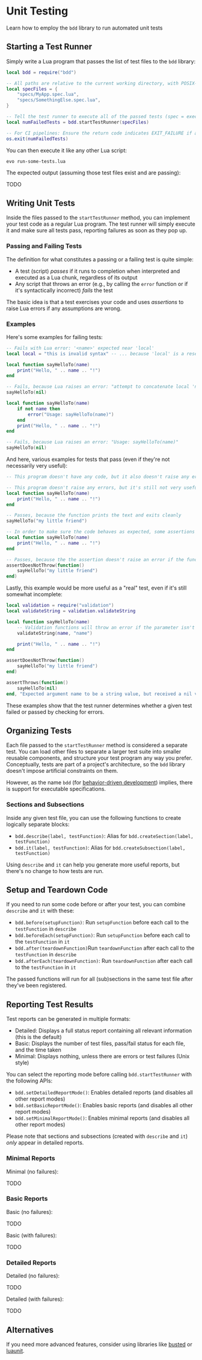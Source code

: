 # Unit Testing

Learn how to employ the `bdd` library to run automated unit tests

## Starting a Test Runner

Simply write a Lua program that passes the list of test files to the ``bdd`` library:

```lua title=run-some-tests.lua
local bdd = require("bdd")

-- All paths are relative to the current working directory, with POSIX-style path separators
local specFiles = {
	"specs/MyApp.spec.lua",
	"specs/SomethingElse.spec.lua",
}

-- Tell the test runner to execute all of the passed tests (spec = executable specifications)
local numFailedTests = bdd.startTestRunner(specFiles)

-- For CI pipelines: Ensure the return code indicates EXIT_FAILURE if any tests have failed
os.exit(numFailedTests)
```

You can then execute it like any other Lua script:

`evo run-some-tests.lua`

The expected output (assuming those test files exist and are passing):

TODO

## Writing Unit Tests

Inside the files passed to the `startTestRunner` method, you can implement your test code as a regular Lua program. The test runner will simply execute it and make sure all tests pass, reporting failures as soon as they pop up.

### Passing and Failing Tests

The definition for what constitutes a passing or a failing test is quite simple:

* A test (script) *passes* if it runs to completion when interpreted and executed as a Lua chunk, regardless of its output
* Any script that throws an error (e.g., by calling the `error` function or if it's syntactically incorrect) *fails* the test

The basic idea is that a test exercises your code and uses *assertions* to raise Lua errors if any assumptions are wrong.

### Examples

Here's some examples for failing tests:

```lua title=failure-due-to-syntax-error.lua
-- Fails with Lua error: '<name>' expected near 'local'
local local = "this is invalid syntax" -- ... because 'local' is a reserved keyword
```

```lua title=failure-due-to-lua-error.lua
local function sayHelloTo(name)
	print("Hello, " .. name .. "!")
end

-- Fails, because Lua raises an error: "attempt to concatenate local 'name' (a nil value)"
sayHelloTo(nil)
```

```lua title=failure-due-to-error-call.lua
local function sayHelloTo(name)
	if not name then
		error("Usage: sayHelloTo(name)")
	end
	print("Hello, " .. name .. "!")
end

-- Fails, because Lua raises an error: "Usage: sayHelloTo(name)"
sayHelloTo(nil)
```

And here, various examples for tests that pass (even if they're not necessarily very useful):

```lua title=success-because-of-noop.lua
-- This program doesn't have any code, but it also doesn't raise any errors
```

```lua title=success-without-assertions.lua
-- This program doesn't raise any errors, but it's still not very useful as a test
local function sayHelloTo(name)
	print("Hello, " .. name .. "!")
end

-- Passes, because the function prints the text and exits cleanly
sayHelloTo("my little friend")
```

```lua title=success-with-assertions.lua
-- In order to make sure the code behaves as expected, some assertions should be used
local function sayHelloTo(name)
	print("Hello, " .. name .. "!")
end

-- Passes, because the the assertion doesn't raise an error if the function exits cleanly
assertDoesNotThrow(function()
	sayHelloTo("my little friend")
end)
```

Lastly, this example would be more useful as a "real" test, even if it's still somewhat incomplete:

```lua title=test-with-assertions.lua
local validation = require("validation")
local validateString = validation.validateString

local function sayHelloTo(name)
	-- Validation functions will throw an error if the parameter isn't of the expected type
	validateString(name, "name")

	print("Hello, " .. name .. "!")
end

assertDoesNotThrow(function()
	sayHelloTo("my little friend")
end)

assertThrows(function()
	sayHelloTo(nil)
end, "Expected argument name to be a string value, but received a nil value instead")
```

These examples show that the test runner determines whether a given test failed or passed by checking for errors.

## Organizing Tests

Each file passed to the `startTestRunner` method is considered a separate test. You can load other files to separate a larger test suite into smaller reusable components, and structure your test program any way you prefer. Conceptually, tests are part of a project's architecture, so the `bdd` library doesn't impose artificial constraints on them.

However, as the name `bdd` (for [behavior-driven development](https://en.wikipedia.org/wiki/Behavior-driven_development)) implies, there is support for executable specifications.

### Sections and Subsections

Inside any given test file, you can use the following functions to create logically separate blocks:

* `bdd.describe(label, testFunction)`: Alias for `bdd.createSection(label, testFunction)`
* `bdd.it(label, testFunction)`: Alias for `bdd.createSubsection(label, testFunction)`

Using `describe` and `it` can help you generate more useful reports, but there's no change to how tests are run.

## Setup and Teardown Code

If you need to run some code before or after your test, you can combine `describe` and `it` with these:

* `bdd.before(setupFunction)`: Run `setupFunction` before each call to the `testFunction` in `describe`
* `bdd.beforeEach(setupFunction)`: Run `setupFunction` before each call to the `testFunction` in `it`
* `bdd.after(teardownFunction)`Run `teardownFunction` after each call to the `testFunction` in `describe`
* `bdd.afterEach(teardownFunction)`: Run `teardownFunction` after each call to the `testFunction` in `it`

The passed functions will run for all (sub)sections in the same test file after they've been registered.

## Reporting Test Results

Test reports can be generated in multiple formats:

* Detailed: Displays a full status report containing all relevant information (this is the default)
* Basic: Displays the number of test files, pass/fail status for each file, and the time taken
* Minimal: Displays nothing, unless there are errors or test failures (Unix style)

You can select the reporting mode before calling ``bdd.startTestRunner`` with the following APIs:

* `bdd.setDetailedReportMode()`: Enables detailed reports (and disables all other report modes)
* `bdd.setBasicReportMode()`: Enables basic reports (and disables all other report modes)
* `bdd.setMinimalReportMode()`: Enables minimal reports (and disables all other report modes)

Please note that sections and subsections (created with `describe` and `it`) *only* appear in detailed reports.

### Minimal Reports

Minimal (no failures):

TODO

### Basic Reports

Basic (no failures):

TODO

Basic (with failures):

TODO

### Detailed Reports

Detailed (no failures):

TODO

Detailed (with failures):

TODO

## Alternatives

If you need more advanced features, consider using libraries like [busted](https://github.com/Olivine-Labs/busted) or [luaunit](https://github.com/bluebird75/luaunit).
